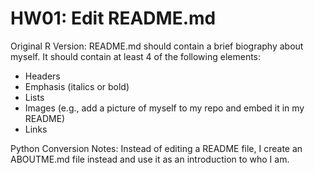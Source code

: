 # HW01: Edit README.md
Original R Version: README.md should contain a brief biography about myself. It should contain at least 4 of the following elements:
- Headers
- Emphasis (italics or bold)
- Lists
- Images (e.g., add a picture of myself to my repo and embed it in my README)
- Links

Python Conversion Notes: Instead of editing a README file, I create an ABOUTME.md file instead and use it as an introduction to who I am.